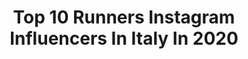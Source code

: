 ---
title: Top 10 Runners Instagram Influencers In Italy In 2020
description: >-
  Find top runners Instagram influencers in Italy in 2020. Most popular hashtags: #running #iocorroqui #asicsfrontrunner #runner.
platform: Instagram
profiles:
  - username: "jonalbon"
    fullname: >-
      Jonathan Albon
    location: "Italy"
    followers: 23642
    engagement: 788
    commentsToLikes: 0.013491
    avatar: "https://scontent-ams4-1.cdninstagram.com/v/t51.2885-19/s320x320/61291352_303325787212785_2908446943980027904_n.jpg?_nc_ht=scontent-ams4-1.cdninstagram.com&_nc_ohc=sJXpORZtLHQAX8tDvNK&oh=de86edebf2bef00dfc0c6288ac2f6413&oe=5EB84D76"
    verified: false
    hashtags: ""
  - username: "annarunny"
    fullname: >-
      Anna
    location: "Italy"
    followers: 4352
    engagement: 1761
    commentsToLikes: 0.139162
    avatar: "https://scontent-nrt1-1.cdninstagram.com/v/t51.2885-19/s320x320/16230080_1670672043225878_5926567814893666304_n.jpg?_nc_ht=scontent-nrt1-1.cdninstagram.com&_nc_ohc=A-160OZVMg4AX87qqTw&oh=a500ffa4b763ad0fc61445dbbd2f2e91&oe=5EB77B42"
    verified: false
    hashtags: "#videogelso, #enertoritalia, #lung8, #asicseurope"
  - username: "camillina86_"
    fullname: >-
      Camilla Corsini
    location: "Italy"
    followers: 9125
    engagement: 1000
    commentsToLikes: 0.070800
    avatar: "https://scontent-gmp1-1.cdninstagram.com/v/t51.2885-19/s320x320/16908290_270579073376227_1090964483943170048_a.jpg?_nc_ht=scontent-gmp1-1.cdninstagram.com&_nc_ohc=hF1BgAU0LDQAX9l-Zft&oh=174bfe1208d4da9f066e4d480f9b89d2&oe=5E9C19CC"
    verified: false
    hashtags: "#triathletes, #instaswim, #swimmingaddict, #athome"
  - username: "stefanobaldini_net"
    fullname: >-
      Stefano Baldini
    location: "Italy"
    followers: 22467
    engagement: 800
    commentsToLikes: 0.044054
    avatar: "https://scontent-lht6-1.cdninstagram.com/v/t51.2885-19/s320x320/53561694_345967462711573_4114683595619041280_n.jpg?_nc_ht=scontent-lht6-1.cdninstagram.com&_nc_ohc=SNY8RTuM6hwAX86eBhP&oh=aaaf3540cf663bd12b6dbd1cdf761cb5&oe=5EB8E310"
    verified: false
    hashtags: "#training, #runningcoach, #runningmotivation, #health"
  - username: "khosseini"
    fullname: >-
      Khaled Hosseini
    location: "Italy"
    followers: 98539
    engagement: 1164
    commentsToLikes: 0.015636
    avatar: "https://scontent-amt2-1.cdninstagram.com/v/t51.2885-19/10661127_823874854319685_370558700_a.jpg?_nc_ht=scontent-amt2-1.cdninstagram.com&_nc_ohc=GvL3DQqECoUAX8UjCeK&oh=bca7b66b9c1d82c8c271262c56fb536d&oe=5EB7E721"
    verified: true
    hashtags: "#refugees, #everyonecounts, #valentinesday, #withrefugees"
  - username: "the_lucky_woman_"
    fullname: >-
      E l i s a 🍀
    location: "Italy"
    followers: 119927
    engagement: 508
    commentsToLikes: 0.032271
    avatar: "https://scontent-ams4-1.cdninstagram.com/v/t51.2885-19/s320x320/92518956_147352786713365_7734284902278889472_n.jpg?_nc_ht=scontent-ams4-1.cdninstagram.com&_nc_ohc=JnX2tyNd0ygAX9GAf2t&oh=f264b61348c50c1fafafe3253f95a2ff&oe=5EB82AC2"
    verified: false
    hashtags: "#runnershigh, #winners, #quedateencasa, #likeamountaingirl"
  - username: "veronicafabrianesi"
    fullname: >-
      𝐕𝐄𝐑𝐎𝐍𝐈𝐂𝐀 𝐅𝐀𝐁𝐑𝐈𝐀𝐍𝐄𝐒𝐈
    location: "Italy"
    followers: 81874
    engagement: 127
    commentsToLikes: 0.104520
    avatar: "https://scontent-gru2-1.cdninstagram.com/v/t51.2885-19/s320x320/58902475_1238270699668185_8188105277216653312_n.jpg?_nc_ht=scontent-gru2-1.cdninstagram.com&_nc_ohc=shd73ObZ_JMAX-HVO-2&oh=619117a2237cd2aaba39f61a83005e60&oe=5EA5389A"
    verified: false
    hashtags: "#iorestoacasa, #donnamodernarestaconme, #iorestoinforma, #happymonday"
  - username: "lukaguglie"
    fullname: >-
      Luca 🏔
    location: "Italy"
    followers: 5897
    engagement: 1009
    commentsToLikes: 0.035389
    avatar: "https://instagram.fkul8-1.fna.fbcdn.net/v/t51.2885-19/s320x320/45324676_188038262150582_1338019386585251840_n.jpg?_nc_ht=instagram.fkul8-1.fna.fbcdn.net&_nc_ohc=dxlkSU6LRnoAX83iV30&oh=8b8ad85d51ccc1ac5c078d59616f1d97&oe=5EA33C5F"
    verified: false
    hashtags: "#trail, #asicstrabucopro, #imoveme, #runningtraining"
  - username: "canemarzio"
    fullname: >-
      Francesco Marzio Sanna
    location: "Italy"
    followers: 5949
    engagement: 747
    commentsToLikes: 0.048712
    avatar: "https://scontent-atl3-1.cdninstagram.com/v/t51.2885-19/s320x320/60356890_444913279413048_3516973149021274112_n.jpg?_nc_ht=scontent-atl3-1.cdninstagram.com&_nc_ohc=Ad0e5fvpe-4AX_14OaK&oh=cfee6f3cc2d03809ca135817822ea826&oe=5EB85954"
    verified: false
    hashtags: "#iocorroqui, #bolognamarathon, #quarantena, #covid"
  - username: "run_and_the_city"
    fullname: >-
      Cristina Turini
    location: "Italy"
    followers: 30033
    engagement: 352
    commentsToLikes: 0.027671
    avatar: "https://scontent-ams4-1.cdninstagram.com/v/t51.2885-19/s320x320/89971657_211670296851799_7897227865475776512_n.jpg?_nc_ht=scontent-ams4-1.cdninstagram.com&_nc_ohc=kvWcgIK1zfgAX9D7NM6&oh=e937339fb918b99f7c59f2b4b777570c&oe=5EBA6345"
    verified: false
    hashtags: "#motivation, #saudade, #lockdown, #myptrainer"
---